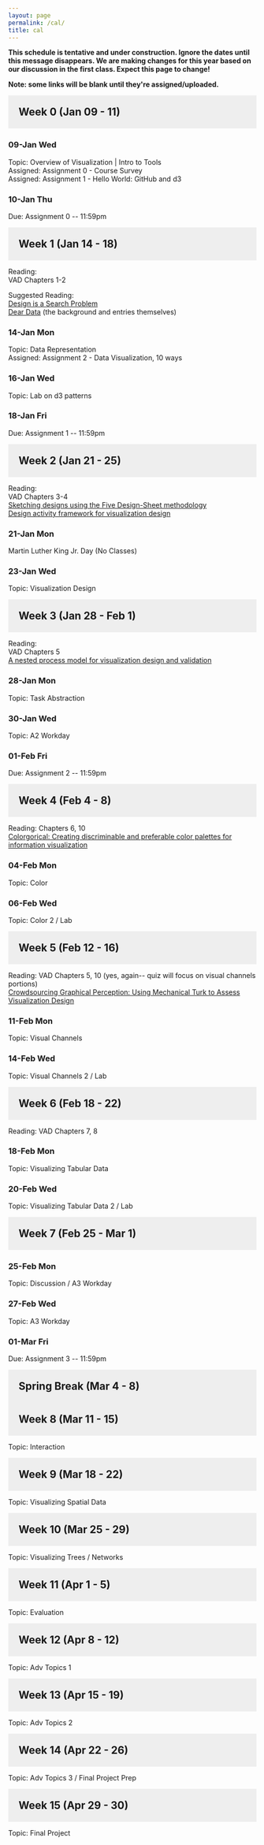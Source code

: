 ```yaml
---
layout: page
permalink: /cal/
title: cal
---
```


<style>

h2 {
  margin: 0 0 1em 0;
  padding: 1em;
  background-color: #EEEEEE;
}

.item {
  padding: 0 1em 1em 1em;
}

.due {
  font-weight: bold;
}

h2, ul {
  margin-bottom: 0
}

.topic, .assigned, .due, .materials, .vid {
  padding-left: 2em;
}

</style>

**This schedule is tentative and under construction. Ignore the dates until this message disappears. We are making changes for this year based on our discussion in the first class. Expect this page to change!**   

**Note: some links will be blank until they're assigned/uploaded.**

## Week 0 (Jan 09 - 11)

### 09-Jan Wed   
Topic: Overview of Visualization | Intro to Tools   
Assigned: Assignment 0 - Course Survey   
Assigned: Assignment 1 - Hello World: GitHub and d3   

### 10-Jan Thu   
Due: Assignment 0 -- 11:59pm   

## Week 1 (Jan 14 - 18)

Reading:   
VAD Chapters 1-2   

Suggested Reading:   
[Design is a Search Problem](https://www.youtube.com/watch?v=fThhbt23SGM)   
[Dear Data](http://www.dear-data.com/theproject) (the background and entries themselves)   

### 14-Jan Mon   
Topic: Data Representation  
Assigned: Assignment 2 - Data Visualization, 10 ways   

### 16-Jan Wed   
Topic: Lab on d3 patterns

### 18-Jan Fri   
Due: Assignment 1 -- 11:59pm   

## Week 2 (Jan 21 - 25)

Reading:   
VAD Chapters 3-4   
[Sketching designs using the Five Design-Sheet methodology](http://chrisheadleand.com/wp-content/papercite-data/pdf/roberts2015sketching.pdf)  
[Design activity framework for visualization design](http://vis.cs.ucdavis.edu/vis2014papers/TVCG/papers/2191_20tvcg12-mckenna-2346331.pdf)

### 21-Jan Mon   
Martin Luther King Jr. Day (No Classes)   

### 23-Jan Wed   
Topic: Visualization Design   

## Week 3 (Jan 28 - Feb 1)

Reading:   
VAD Chapters 5  
[A nested process model for visualization design and validation](https://www.computer.org/csdl/trans/tg/2009/06/ttg2009060921-abs.html)  

### 28-Jan Mon   
Topic: Task Abstraction   

### 30-Jan Wed   
Topic: A2 Workday   

### 01-Feb Fri   
Due: Assignment 2 -- 11:59pm   

## Week 4 (Feb 4 - 8)

Reading: Chapters 6, 10  
[Colorgorical: Creating discriminable and preferable color palettes for information visualization](https://gramaz.io/pdf/gramazio-2016-ccd.pdf)  

### 04-Feb Mon   
Topic: Color

### 06-Feb Wed   
Topic: Color 2 / Lab

## Week 5 (Feb 12 - 16)
Reading: VAD Chapters 5, 10 (yes, again-- quiz will focus on visual channels portions)  
[Crowdsourcing Graphical Perception: Using Mechanical Turk to Assess Visualization Design](http://vis.stanford.edu/files/2010-MTurk-CHI.pdf)   

### 11-Feb Mon   
Topic: Visual Channels   

### 14-Feb Wed   
Topic: Visual Channels 2 / Lab   

## Week 6 (Feb 18 - 22)   
Reading: VAD Chapters 7, 8

### 18-Feb Mon   
Topic: Visualizing Tabular Data   

### 20-Feb Wed   
Topic: Visualizing Tabular Data 2 / Lab   

## Week 7 (Feb 25 - Mar 1)   

### 25-Feb Mon   
Topic: Discussion / A3 Workday   

### 27-Feb Wed   
Topic: A3 Workday   

### 01-Mar Fri
Due: Assignment 3 -- 11:59pm   

## Spring Break (Mar 4 - 8)

## Week 8 (Mar 11 - 15)   
Topic: Interaction   

## Week 9 (Mar 18 - 22)   
Topic: Visualizing Spatial Data   

## Week 10 (Mar 25 - 29)   
Topic: Visualizing Trees / Networks   

## Week 11 (Apr 1 - 5)   
Topic: Evaluation   

## Week 12 (Apr 8 - 12)   
Topic: Adv Topics 1   

## Week 13 (Apr 15 - 19)   
Topic: Adv Topics 2   

## Week 14 (Apr 22 - 26)   
Topic: Adv Topics 3 / Final Project Prep   

## Week 15 (Apr 29 - 30)   
Topic: Final Project   
